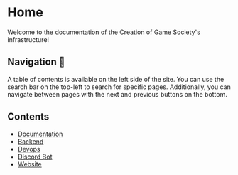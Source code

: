 # Home

Welcome to the documentation of the Creation of Game Society's infrastructure!

## Navigation 🚦

A table of contents is available on the left side of the site. You can use the search bar on the top-left to search for specific pages. Additionally, you can navigate between pages with the next and previous buttons on the bottom.

## Contents

- [Documentation](documentation.md)
- [Backend](backend/index.md)
- [Devops](devops/index.md)
- [Discord Bot](discord-bot/index.md)
- [Website](website/index.md)